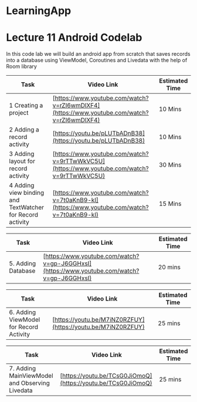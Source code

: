 # LearningApp


# Lecture 11 Android Codelab

In this code lab we will build an android app from scratch that saves records into a database using ViewModel, Coroutines and Livedata with the help of Room library

| Task | Video Link | Estimated Time |
| --- | --- | --- |
| 1 Creating a project | [https://www.youtube.com/watch?v=rZI6wmDlXF4](https://www.youtube.com/watch?v=rZI6wmDlXF4)| 10 Mins |
| 2 Adding a record activity | [https://youtu.be/pLUTbADnB38](https://youtu.be/pLUTbADnB38)| 10 Mins |
| 3 Adding layout for record activity | [https://www.youtube.com/watch?v=9rTTwWkVC5U](https://www.youtube.com/watch?v=9rTTwWkVC5U)| 30 Mins |
| 4 Adding view binding and TextWatcher for Record activity | [https://www.youtube.com/watch?v=7t0aKnB9-kI](https://www.youtube.com/watch?v=7t0aKnB9-kI)| 15 Mins |

| Task | Video Link | Estimated Time |
| --- | --- | --- |
| 5. Adding Database | [https://www.youtube.com/watch?v=gp-J6GGHxsI](https://www.youtube.com/watch?v=gp-J6GGHxsI) | 20 mins |


| Task | Video Link | Estimated Time |
| --- | --- | --- |
| 6. Adding ViewModel for Record Activity | [https://youtu.be/M7iNZ0RZFUY](https://youtu.be/M7iNZ0RZFUY)| 25 mins |


| Task | Video Link | Estimated Time |
| --- | --- | --- |
| 7. Adding MainViewModel and Observing Livedata | [https://youtu.be/TCsG0JiOmoQ](https://youtu.be/TCsG0JiOmoQ)| 25 mins |

